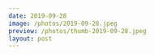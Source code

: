 ```yaml
---
date: 2019-09-28
image: /photos/2019-09-28.jpeg
preview: /photos/thumb-2019-09-28.jpeg
layout: post
---
```




